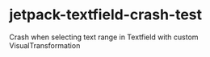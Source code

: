 # jetpack-textfield-crash-test
Crash when selecting text range in Textfield with custom VisualTransformation

